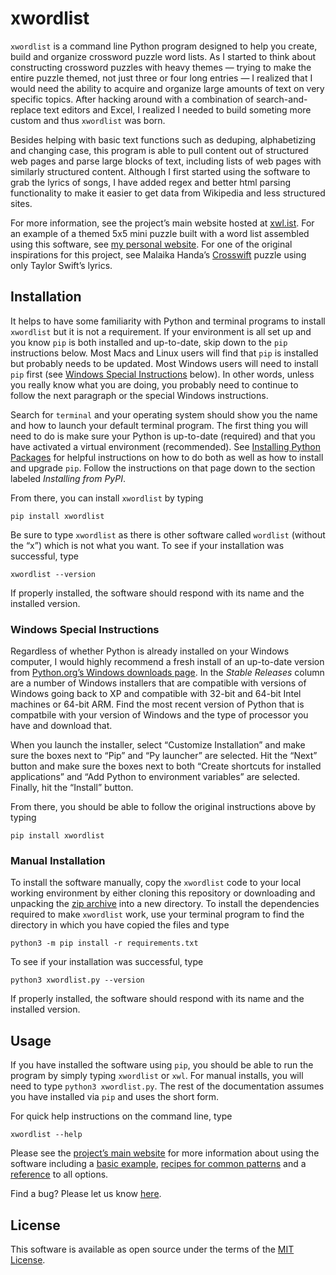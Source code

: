 # xwordlist

`xwordlist` is a command line Python program designed to help you create, build and organize crossword puzzle word lists. As I started to think about constructing crossword puzzles with heavy themes — trying to make the entire puzzle themed, not just three or four long entries — I realized that I would need the ability to acquire and organize large amounts of text on very specific topics. After hacking around with a combination of search-and-replace text editors and Excel, I realized I needed to build someting more custom and thus `xwordlist` was born. 

Besides helping with basic text functions such as deduping, alphabetizing and changing case, this program is able to pull content out of structured web pages and parse large blocks of text, including lists of web pages with similarly structured content. Although I first started using the software to grab the lyrics of songs, I have added regex and better html parsing functionality to make it easier to get data from Wikipedia and less structured sites.

For more information, see the project’s main website hosted at [xwl.ist](https://xwl.ist). For an example of a themed 5x5 mini puzzle built with a word list assembled using this software, see [my personal website](https://quid.pro/xwords/tom-petty-mini/). For one of the original inspirations for this project, see Malaika Handa’s [Crosswift](https://www.7xwords.com/daily/01/01-13.html) puzzle using only Taylor Swift’s lyrics.

## Installation

It helps to have some familiarity with Python and terminal programs to install `xwordlist` but it is not a requirement. If your environment is all set up and you know `pip` is both installed and up-to-date, skip down to the `pip` instructions below. Most Macs and Linux users will find that `pip` is installed but probably needs to be updated. Most Windows users will need to install `pip` first (see [Windows Special Instructions](#windows-special-instructions) below). In other words, unless you really know what you are doing, you probably need to continue to follow the next paragraph or the special Windows instructions.

Search for `terminal` and your operating system should show you the name and how to launch your default terminal program. The first thing you will need to do is make sure your Python is up-to-date (required) and that you have activated a virtual environment (recommended). See [Installing Python Packages](https://packaging.python.org/en/latest/tutorials/installing-packages/) for helpful instructions on how to do both as well as how to install and upgrade `pip`. Follow the instructions on that page down to the section labeled *Installing from PyPI*.

From there, you can install `xwordlist` by typing

```
pip install xwordlist
```
Be sure to type `xwordlist` as there is other software called `wordlist` (without the “x”) which is not what you want. To see if your installation was successful, type
```
xwordlist --version
```
If properly installed, the software should respond with its name and the installed version.

### Windows Special Instructions

Regardless of whether Python is already installed on your Windows computer, I would highly recommend a fresh install of an up-to-date version from [Python.org’s Windows downloads page](https://www.python.org/downloads/windows/). In the *Stable Releases* column are a number of Windows installers that are compatible with versions of Windows going back to XP and compatible with 32-bit and 64-bit Intel machines or 64-bit ARM. Find the most recent version of Python that is compatbile with your version of Windows and the type of processor you have and download that.

When you launch the installer, select “Customize Installation” and make sure the boxes next to “Pip” and “Py launcher” are selected. Hit the “Next” button and make sure the boxes next to both “Create shortcuts for installed applications” and “Add Python to environment variables” are selected. Finally, hit the “Install” button.

From there, you should be able to follow the original instructions above by typing

`pip install xwordlist`

### Manual Installation

To install the software manually, copy the `xwordlist` code to your local working environment by either cloning this repository or downloading and unpacking the [zip archive](https://github.com/aanker/xwordlist/archive/refs/heads/main.zip) into a new directory. To install the dependencies required to make `xwordlist` work, use your terminal program to find the directory in which you have copied the files and type

```
python3 -m pip install -r requirements.txt
```
To see if your installation was successful, type
```
python3 xwordlist.py --version
```
If properly installed, the software should respond with its name and the installed version.

## Usage

If you have installed the software using `pip`, you should be able to run the program by simply typing `xwordlist` or `xwl`. For manual installs, you will need to type `python3 xwordlist.py`. The rest of the documentation assumes you have installed via `pip` and uses the short form.

For quick help instructions on the command line, type
```
xwordlist --help
```
Please see the [project’s main website](https://xwl.ist) for more information about using the software including a [basic example](https://xwl.ist/help/#basic-example), [recipes for common patterns](https://xwl.ist/resources/#recipes) and a [reference](https://xwl.ist/help/#list-of-available-options) to all options.

Find a bug? Please let us know [here](https://github.com/aanker/xwordlist/issues).

## License

This software is available as open source under the terms of the [MIT License](http://opensource.org/licenses/MIT).

